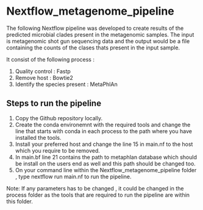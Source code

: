 # Nextflow_metagenome_pipeline

The following Nextflow pipeline was developed to create results of the predicted microbial clades present in the metagenomic samples. The input is metagenomic shot gun sequencing data and the output would be a file containing the counts of the clases thats present in the input sample.

It consist of the following process :
1. Quality control : Fastp
2. Remove host : Bowtie2
3. Identify the species present : MetaPhlAn

## Steps to run the pipeline 

1. Copy the Github repository locally.
2. Create the conda environemnt with the required tools and change the line that starts with conda in each process to the path where you have installed the tools.
3. Install your preferred host and change the line 15 in main.nf to the host which you require to be removed.
4. In main.bf line 21 contains the path to metaphlan database which should be install on the users end as well and this path should be changed too.
5. On your command line within the Nextflow_metagenome_pipeline folder , type nextflow run main.nf to run the pipeline.

Note: If any parameters has to be changed , it could be changed in the process folder as the tools that are required to run the pipeline are within this folder.


